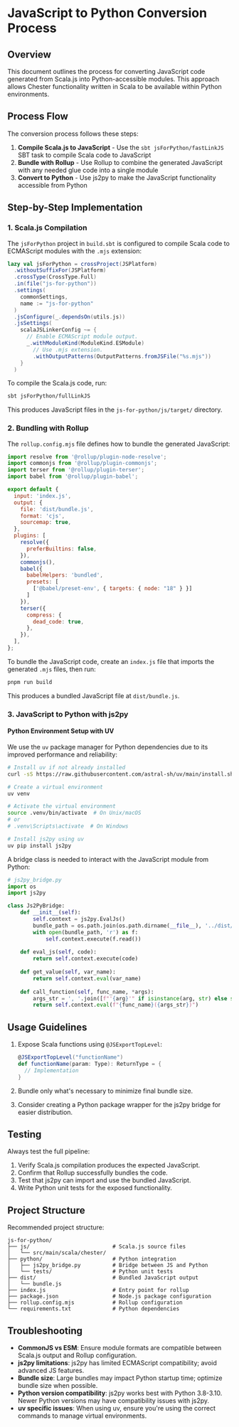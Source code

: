 # JavaScript to Python Conversion Process

## Overview

This document outlines the process for converting JavaScript code generated from Scala.js into Python-accessible modules. This approach allows Chester functionality written in Scala to be available within Python environments.

## Process Flow

The conversion process follows these steps:

1. **Compile Scala.js to JavaScript** - Use the `sbt jsForPython/fastLinkJS` SBT task to compile Scala code to JavaScript
2. **Bundle with Rollup** - Use Rollup to combine the generated JavaScript with any needed glue code into a single module
3. **Convert to Python** - Use js2py to make the JavaScript functionality accessible from Python

## Step-by-Step Implementation

### 1. Scala.js Compilation

The `jsForPython` project in `build.sbt` is configured to compile Scala code to ECMAScript modules with the `.mjs` extension:

```scala
lazy val jsForPython = crossProject(JSPlatform)
  .withoutSuffixFor(JSPlatform)
  .crossType(CrossType.Full)
  .in(file("js-for-python"))
  .settings(
    commonSettings,
    name := "js-for-python"
  )
  .jsConfigure(_.dependsOn(utils.js))
  .jsSettings(
    scalaJSLinkerConfig ~= {
      // Enable ECMAScript module output.
      _.withModuleKind(ModuleKind.ESModule)
        // Use .mjs extension.
        .withOutputPatterns(OutputPatterns.fromJSFile("%s.mjs"))
    }
  )
```

To compile the Scala.js code, run:

```bash
sbt jsForPython/fullLinkJS
```

This produces JavaScript files in the `js-for-python/js/target/` directory.

### 2. Bundling with Rollup

The `rollup.config.mjs` file defines how to bundle the generated JavaScript:

```javascript
import resolve from '@rollup/plugin-node-resolve';
import commonjs from '@rollup/plugin-commonjs';
import terser from '@rollup/plugin-terser';
import babel from '@rollup/plugin-babel';

export default {
  input: 'index.js',
  output: {
    file: 'dist/bundle.js',
    format: 'cjs',
    sourcemap: true,
  },
  plugins: [
    resolve({
      preferBuiltins: false,
    }),
    commonjs(),
    babel({
      babelHelpers: 'bundled',
      presets: [
        ['@babel/preset-env', { targets: { node: "18" } }]
      ]
    }),
    terser({
      compress: {
        dead_code: true,
      },
    }),
  ],
};
```

To bundle the JavaScript code, create an `index.js` file that imports the generated `.mjs` files, then run:

```bash
pnpm run build
```

This produces a bundled JavaScript file at `dist/bundle.js`.

### 3. JavaScript to Python with js2py

#### Python Environment Setup with UV

We use the `uv` package manager for Python dependencies due to its improved performance and reliability:

```bash
# Install uv if not already installed
curl -sS https://raw.githubusercontent.com/astral-sh/uv/main/install.sh | bash

# Create a virtual environment
uv venv

# Activate the virtual environment
source .venv/bin/activate  # On Unix/macOS
# or
# .venv\Scripts\activate  # On Windows

# Install js2py using uv
uv pip install js2py
```

A bridge class is needed to interact with the JavaScript module from Python:

```python
# js2py_bridge.py
import os
import js2py

class Js2PyBridge:
    def __init__(self):
        self.context = js2py.EvalJs()
        bundle_path = os.path.join(os.path.dirname(__file__), '../dist/bundle.js')
        with open(bundle_path, 'r') as f:
            self.context.execute(f.read())
            
    def eval_js(self, code):
        return self.context.execute(code)
        
    def get_value(self, var_name):
        return self.context.eval(var_name)
        
    def call_function(self, func_name, *args):
        args_str = ', '.join([f"'{arg}'" if isinstance(arg, str) else str(arg) for arg in args])
        return self.context.eval(f"{func_name}({args_str})")
```

## Usage Guidelines

1. Expose Scala functions using `@JSExportTopLevel`:
   ```scala
   @JSExportTopLevel("functionName")
   def functionName(param: Type): ReturnType = {
     // Implementation
   }
   ```

2. Bundle only what's necessary to minimize final bundle size.

3. Consider creating a Python package wrapper for the js2py bridge for easier distribution.

## Testing

Always test the full pipeline:

1. Verify Scala.js compilation produces the expected JavaScript.
2. Confirm that Rollup successfully bundles the code.
3. Test that js2py can import and use the bundled JavaScript.
4. Write Python unit tests for the exposed functionality.

## Project Structure

Recommended project structure:

```
js-for-python/
├── js/                          # Scala.js source files
│   └── src/main/scala/chester/
├── python/                      # Python integration
│   ├── js2py_bridge.py          # Bridge between JS and Python
│   └── tests/                   # Python unit tests
├── dist/                        # Bundled JavaScript output
│   └── bundle.js
├── index.js                     # Entry point for rollup
├── package.json                 # Node.js package configuration
├── rollup.config.mjs            # Rollup configuration
└── requirements.txt             # Python dependencies
```

## Troubleshooting

- **CommonJS vs ESM**: Ensure module formats are compatible between Scala.js output and Rollup configuration.
- **js2py limitations**: js2py has limited ECMAScript compatibility; avoid advanced JS features.
- **Bundle size**: Large bundles may impact Python startup time; optimize bundle size when possible.
- **Python version compatibility**: js2py works best with Python 3.8-3.10. Newer Python versions may have compatibility issues with js2py.
- **uv specific issues**: When using uv, ensure you're using the correct commands to manage virtual environments.
